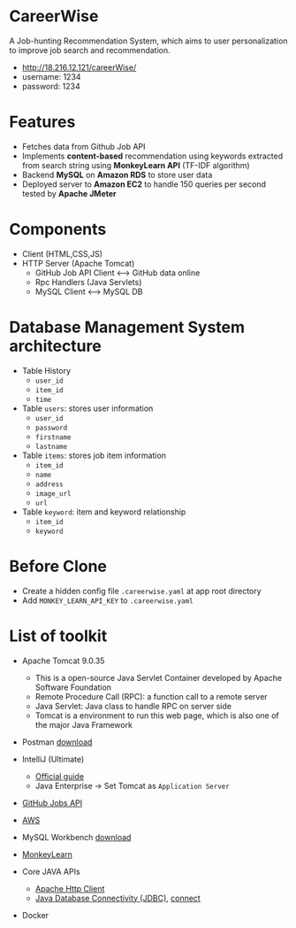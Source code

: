 # CareerWise
A Job-hunting Recommendation System, which aims to user personalization to improve job search and recommendation.
* http://18.216.12.121/careerWise/
* username: 1234
* password: 1234

# Features
* Fetches data from Github Job API
* Implements **content-based** recommendation using keywords extracted from search string using **MonkeyLearn API** (TF-IDF algorithm)
* Backend **MySQL** on **Amazon RDS** to store user data
* Deployed server to **Amazon EC2** to handle 150 queries per second tested by **Apache JMeter**

# Components
* Client (HTML,CSS,JS)
* HTTP Server (Apache Tomcat)
    * GitHub Job API Client <--> GitHub data online
    * Rpc Handlers (Java Servlets)
    * MySQL Client <--> MySQL DB

# Database Management System architecture
* Table History
   * `user_id`
   * `item_id`
   * `time`
* Table `users`: stores user information
   * `user_id`
   * `password`
   * `firstname`
   * `lastname` 
* Table `items`: stores job item information
   * `item_id`
   * `name`
   * `address`
   * `image_url`
   * `url`
* Table `keyword`: item and keyword relationship
    * `item_id`
    * `keyword`

# Before Clone
* Create a hidden config file `.careerwise.yaml` at app root directory
* Add `MONKEY_LEARN_API_KEY` to `.careerwise.yaml`

# List of toolkit
* Apache Tomcat 9.0.35
    * This is a open-source Java Servlet Container developed by Apache Software Foundation
    * Remote Procedure Call (RPC): a function call to a remote server
    * Java Servlet: Java class to handle RPC on server side
    * Tomcat is a environment to run this web page, which is also one of the major Java Framework
    
* Postman [download](https://www.postman.com/downloads/)
* IntelliJ (Ultimate)
    * [Official guide](https://www.jetbrains.com/help/idea/configuring-and-managing-application-server-integration.html#76331)
    * Java Enterprise -> Set Tomcat as `Application Server`
* [GitHub Jobs API](https://jobs.github.com/api)
* [AWS](http://aws.amazon.com)
* MySQL Workbench [download](https://dev.mysql.com/downloads/workbench/)
* [MonkeyLearn](https://app.monkeylearn.com/accounts/register/)
* Core JAVA APIs
   * [Apache Http Client](https://hc.apache.org/httpcomponents-client-ga/)
   * [Java Database Connectivity (JDBC)](https://dev.mysql.com/doc/connector-j/5.1/en/connector-j-usagenotes-connect-drivermanager.html), [connect](https://dev.mysql.com/doc/connector-j/8.0/en/connector-j-usagenotes-connect-drivermanager.html)
* Docker
